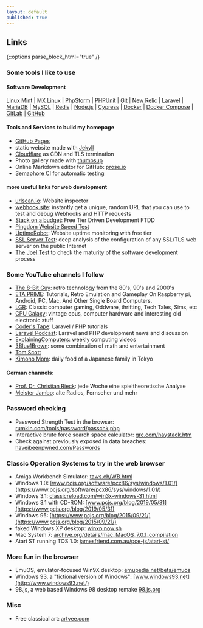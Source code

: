 ```yaml
---
layout: default
published: true
---
```


## Links

{::options parse_block_html="true" /}

<section>

### Some tools I like to use

#### Software Development
[Linux Mint](https://linuxmint.com/)
 | [MX Linux](https://mxlinux.org/)
 | [PhpStorm](https://www.jetbrains.com/phpstorm/)
 | [PHPUnit](https://phpunit.de/)
 | [Git](https://git-scm.com/)
 | [New Relic](https://newrelic.com/)
 | [Laravel](https://laravel.com/)
 | [MariaDB](https://mariadb.com)
 | [MySQL](https://www.mysql.com/)
 | [Redis](https://redis.io/)
 | [Node.js](https://nodejs.org/)
 | [Cypress](https://www.cypress.io/)
 | [Docker](https://www.docker.com/)
 | [Docker Compose](https://github.com/docker/compose)
 | [GitLab](https://about.gitlab.com/)
 | [GitHub](https://github.com/)

#### Tools and Services to build my homepage
 * [GitHub Pages](https://pages.github.com)
 * static website made with [Jekyll](https://jekyllrb.com)
 * [Cloudflare](https://www.cloudflare.com) as CDN and TLS termination
 * Photo gallery made with [thumbsup](https://thumbsup.github.io)
 * Online Markdown editor for GitHub: [prose.io](https://prose.io)
 * [Semaphore CI](https://semaphoreci.com/) for automatic testing

#### more useful links for web development
* [urlscan.io](https://urlscan.io): Website inspector
* [webhook.site](https://webhook.site/): instantly get a unique, random URL that you can use to test and debug Webhooks and HTTP requests
* [Stack on a budget](https://github.com/255kb/stack-on-a-budget): Free Tier Driven Development FTDD
* [Pingdom Website Speed Test](https://tools.pingdom.com/)
* [UptimeRobot](https://uptimerobot.com/): Website uptime monitoring with free tier
* [SSL Server Test](https://www.ssllabs.com/ssltest/): deep analysis of the configuration of any SSL/TLS web server on the public Internet
* [The Joel Test](https://www.joelonsoftware.com/2000/08/09/the-joel-test-12-steps-to-better-code/) to check the maturity of the software development process

### Some YouTube channels I follow
 * [The 8-Bit Guy](https://www.youtube.com/channel/UC8uT9cgJorJPWu7ITLGo9Ww): retro technology from the 80's, 90's and 2000's
 * [ETA PRIME](https://www.youtube.com/channel/UC_0CVCfC_3iuHqmyClu59Uw): Tutorials, Retro Emulation and Gameplay On Raspberry pi, Android, PC, Mac, And Other Single Board Computers.
 * [LGR](https://www.youtube.com/channel/UCLx053rWZxCiYWsBETgdKrQ): Classic computer gaming, Oddware, thrifting, Tech Tales, Sims, etc
 * [CPU Galaxy](https://www.youtube.com/channel/UC2H-q9ZkIEwdNazdCZJTdsg):  vintage cpus, computer hardware and interesting old electronic stuff
 * [Coder's Tape](https://www.youtube.com/channel/UCQI-Ym2rLZx52vEoqlPQMdg): Laravel / PHP tutorials
 * [Laravel Podcast](https://www.youtube.com/channel/UCfSLACOAW4GPMis9oTZtbpQ): Laravel and PHP development news and discussion
 * [ExplainingComputers](https://www.youtube.com/channel/UCbiGcwDWZjz05njNPrJU7jA): weekly computing videos
 * [3Blue1Brown](https://www.youtube.com/channel/UCYO_jab_esuFRV4b17AJtAw): some combination of math and entertainment
 * [Tom Scott](https://www.youtube.com/channel/UCBa659QWEk1AI4Tg--mrJ2A)
 * [Kimono Mom](https://www.youtube.com/channel/UCLLC4hipTYA1e-Rv-l31Z_w): daily food of a Japanese family in Tokyo

#### German channels:
 * [Prof. Dr. Christian Rieck](https://www.youtube.com/channel/UCSExr_QUT6h-4sGW5hGjrCA):  jede Woche eine spieltheoretische Analyse
 * [Meister Jambo](https://www.youtube.com/channel/UCpMLyI_afhnSJ4x3ORykizg): alte Radios, Fernseher und mehr

### Password checking
 * Password Strength Test in the browser: [rumkin.com/tools/password/passchk.php](http://rumkin.com/tools/password/passchk.php)
 * Interactive brute force search space calculator: [grc.com/haystack.htm](https://www.grc.com/haystack.htm)
 * Check against previously exposed in data breaches: [haveibeenpwned.com/Passwords](https://haveibeenpwned.com/Passwords)

### Classic Operation Systems to try in the web browser

 * Amiga Workbench Simulator: [taws.ch/WB.html](https://taws.ch/WB.html)
 * Windows 1.0: [www.pcjs.org/software/pcx86/sys/windows/1.01/](https://www.pcjs.org/software/pcx86/sys/windows/1.01/)
 * Windows 3.1: [classicreload.com/win3x-windows-31.html](https://classicreload.com/win3x-windows-31.html)
 * Windows 3.1 with CD-ROM: [www.pcjs.org/blog/2019/05/31](https://www.pcjs.org/blog/2019/05/31)
 * Windows 95: [https://www.pcjs.org/blog/2015/09/21/](https://www.pcjs.org/blog/2015/09/21/)
 * faked Windows XP desktop: [winxp.now.sh](https://winxp.now.sh)
 * Mac System 7: [archive.org/details/mac_MacOS_7.0.1_compilation](https://archive.org/details/mac_MacOS_7.0.1_compilation)
 * Atari ST running TOS 1.0: [jamesfriend.com.au/pce-js/atari-st/](https://jamesfriend.com.au/pce-js/atari-st/)

### More fun in the browser
 * EmuOS, emulator-focused Win9X desktop: [emupedia.net/beta/emuos](https://emupedia.net/beta/emuos/)
 * Windows 93, a "fictional version of Windows": [www.windows93.net](http://www.windows93.net/)
 * 98.js, a web based Windows 98 desktop remake [98.js.org](https://98.js.org)

### Misc
* Free classical art: [artvee.com](https://artvee.com)

</section>

